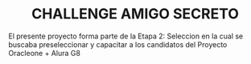 <h1 align="center">CHALLENGE AMIGO SECRETO</h1>
<p>El presente proyecto forma parte de la Etapa 2: Seleccion en la cual se buscaba preseleccionar y capacitar a los candidatos del Proyecto Oracleone + Alura G8</p>
